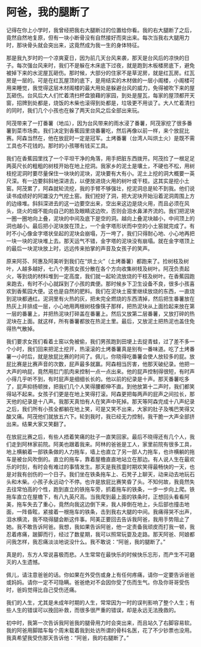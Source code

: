 # 阿爸，我的腿断了

记得在你上小学时，我曾经把我右大腿断过的位置给你看。我的右大腿断了之后，竟然自然地复原，但有一块小断骨没有自然接好而突出来。每次当我右大腿用力时，那块骨头就会突出来，这竟然成为我一生的身体特征。 

那是我九岁时的一个凉爽夏日，因为前几天台风来袭，那天是台风后的凉快的日子。每次强台风来时，我们不是躲在木床底下过夜，就是跑到木板楼房底下，避免被掉下来的水泥屋瓦砸伤。那时候，大部分的住家不是草泥房，就是红瓦房。红瓦房是一层的。可是在红瓦屋顶的底下，是用结实的木材做的一层小阁楼，小阁楼可用来睡觉，我觉得这层木材阁楼的最大用处是躲避台风的威力，免得被吹下来的屋瓦砸伤。台风后大人们忙着清扫杯盘狼藉的家园，到处是屋瓦，每家的屋顶都开天窗，招牌到处都是，烧饭的木柴也滚得到处都是，垃圾更不用谈了。大人忙着清扫的同时，我们几个小孩也在躲了两天台风之后全部出来玩。 

阿茂带来了一打番薯（地瓜），因为台风带来的雨水浸了番薯，阿茂家挖了很多番薯到菜市场卖。我们决定到香蕉园里烧番薯吃，然后再像以前一样，来个放屁比赛。阿森当然在，他在放屁时一定是冠军。土烤番薯（台湾人叫烘土火）是既不需工具也不花钱的。那时的小孩哪有钱买工具。 

我们在香蕉园里找了一个平坦干净的角落，用手把脏东西拨开。阿茂捡了一根足足两英尺长的粗粗的树枝开始在地上挖洞。我家乡的泥土是壤土，不硬也不松，用树枝挖泥洞时要尽量保住一块块的泥块，泥块要有大有小。泥土上挖的洞大概要一英尺深。有一边要斜斜地深进去，以便放进烧火用的树叶或干枝。这其实是挖小土窑。阿茂累了，阿森就轮流挖，我的手臂不够强壮，挖泥洞总是轮不到我。他们说读书成绩好的阿雄没力气挖土窑。我们挖好了洞，把大泥块开始沿着泥洞周围上方的边缘堆。斜斜深进去的这一边要空出来，空出来这边是烧火用，而且必须在风头，烧火的烟不能向自己的脸及眼睛这边吹，否则会泪水鼻涕齐流的。我们把泥块一圈一圈地向上叠，泥块的中间及底下是空的洞。越向上叠泥块越小，中间顶上的洞也越小。最后把小泥块放在顶上，一个金字塔形状而中空的小土窑就完成了。有时不小心像金字塔状垒起的泥块会崩塌，万一垮了，我们只得耐心地、小心地再把一块一块的泥块堆上去。那天运气不错，金字塔的泥块没有崩塌。就在金字塔顶上的最后一块泥块放上时，远远传来拍掌的声音及女孩子的笑声。 

原来阿芬、阿惠及阿美听到我们在“烘土火”（土烤番薯）都跑来了。捡树枝及树叶，人越多越好，七八个男孩女孩分散在各个方向收集树枝及树叶。阿茂负责起火，等到烧的材料堆到一定高度，我们就一起轮流放烧的干枝及树叶。在香蕉园跑来跑去，有时不小心就踩到了小孩的粪便。那时候乡下卫生设备不良，很多小孩喜欢到香蕉园大便。这也是自然的肥料。我们在泥块土窑里继续放烧的东西，一直烧到泥块都通红。泥洞里有火热的灰，把未完全燃烧的东西清掉，然后把生番薯放在热灰上并排成一层，小心地用两根树枝像筷子那样，把热泥块从上面捡起来放在第一层的番薯上，并把热泥块打碎盖在番薯上。然后又放第二层番薯，又放打碎的热泥块在上面。就这样，所有番薯都放在热泥土里。最后，又放泥土把热泥也盖住免得热气散掉。 

我们要求女孩们看着土窑以免被偷，我们男孩跑到田埂上去捉青蛙，过了差不多一个小时，我们回来把泥土挖开，热滚滚的土烤番薯真是别有一番味道。吃了土烤番薯一小时后，就是放屁比赛的时间了。佩儿，你晓得吃番薯会使人放较多的屁。放屁比赛是比赛声音的次数，屁声最多就赢。阿森相当厉害，他那天破纪录。他把一大声的响屁，竟然用肛门肌肉来控制一点一点出来。他的屁声控制得很短，有时声小得几乎听不到，有时屁声是细细长长的。他以前的纪录是十声。那天番薯吃多了，屁声抑扬顿挫，把我们几个人笑得腰都伸不直。到他放第十二声时，我们都笑得站不起来。女孩子们更是在地上笑得打滚。阿森更把每两声的屁声之间拉长，那天他的纪录是十八声。我那天真怕有人在笑声中死掉。那天等阿森完成十八声纪录之后，我们所有小孩全都躺在地上笑，可是又笑不出来，大家的肚子及嘴巴笑得又酸又痛。阿茂他们就放五六下。轮到我时，我已经无力控制，我干脆一大声全部挤出来。结果大家又笑翻了。 

在放屁比赛之后，有些人捂着笑痛的肚子一直笑回家。最后不晓得还有几个人，我们走到阿林家前院。阿美也跟着我来。阿林的爸爸是工人，家里前院有很多工具，地上横躺着一部铁条做的人力拖车，墙上也直立了另一部人力拖车，也许横躺的拖车是被台风吹倒的。直立的拖车，靠着屋檐直直地站立在那边。有人说人生在最欢乐的时刻，有时会有难过的事情发生。那天是我孩童时期欢笑得最畅快的一天，也是对我有创伤的一个日子。我们坐在铁条拖车上、石凳子上聊天，动来动去地玩石头和木柴。小孩子永远动个不停。也许是放屁比赛笑昏了头。不知何故，我竟然失去往常怕高的个性，跑到直立的铁拖车旁，抓着拖车的铁条，一步一步向上爬。铁拖车直立在屋檐下，有八九英尺高。当我爬到最上面的铁条时，正想回头看看阿美，拖车失去了重心，竟然向我这边倒下来，我人摔倒在地上，头后部也撞击地面，一阵昏眩，紧接着一根拖车的铁条，击到我右大腿的中间。我痛得哭不出声，泪水横流，我不晓得腿会断这件事。阿美正要回去告诉我阿爸，我用手势阻止了她。我不敢告诉阿爸。我想，我如果告诉阿爸，他一定责备我顽皮而打我一顿，我忍着疼痛，跛脚而行，经过了数星期，我可以照常玩耍及走路。那天阿爸、阿娘都问我怎样，我忍痛淡淡地说没什么。我不敢说：“阿爸，我的腿断了。” 

真是的，东方人常说喜极而悲。人生常常在最快乐的时候快乐忘形，而产生不可磨灭的人生遗憾。 

佩儿，请注意爸爸的话。你如果在外受伤或身上有任何疼痛，请你一定要告诉爸爸或妈妈。请你一定不可隐瞒。爸爸绝对不会因你受了伤而生气。你及你哥哥受伤时，爸妈觉得比自己受伤还痛。 

我们的人生，尤其是未成年时期的人生，常常因为一时的误判影响了整个人生；有些人生的错误可以挽回补救，而很多很严重的错误，却是永远无法挽救的。 

初中时，我第一次告诉我阿爸我的腿骨用力时会突出来，而且站久了右脚容易软。我的阿爸用脚踏车每个周末载着我到处访所谓的骨科名医，花了不少钞票也没用。我真希望我受伤那天告诉他：“阿爸，我的右腿断了。”